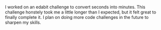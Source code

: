 I worked on an edabit challenge to convert seconds into minutes. This challenge honstely took me a little longer than I expected, but it felt great to finally complete it. I plan on doing more code challenges in the future to sharpen my skills.